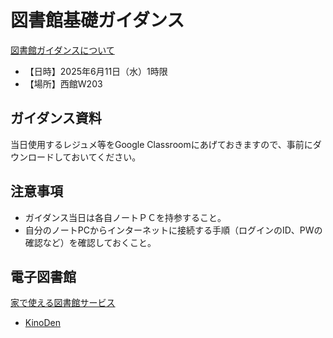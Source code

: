 # 図書館基礎ガイダンス

[図書館ガイダンスについて](https://www.hosei.ac.jp/library/shien/guidance/koganei/)

- 【日時】2025年6月11日（水）1時限
- 【場所】西館W203

## ガイダンス資料

当日使用するレジュメ等をGoogle Classroomにあげておきますので、事前にダウンロードしておいてください。

## 注意事項
- ガイダンス当日は各自ノートＰＣを持参すること。
- 自分のノートPCからインターネットに接続する手順（ログインのID、PWの確認など）を確認しておくこと。

## 電子図書館

[家で使える図書館サービス](https://www.hosei.ac.jp/library/important/article-20210318171651/)

- [KinoDen](https://kinoden.kinokuniya.co.jp/hosei_u/)
